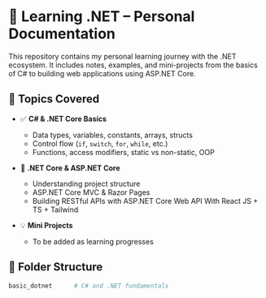 # 📘 Learning .NET – Personal Documentation

This repository contains my personal learning journey with the .NET ecosystem. It includes notes, examples, and mini-projects from the basics of C# to building web applications using ASP.NET Core.

## 🧠 Topics Covered

- ✅ **C# & .NET Core Basics**
  - Data types, variables, constants, arrays, structs
  - Control flow (`if`, `switch`, `for`, `while`, etc.)
  - Functions, access modifiers, static vs non-static, OOP

- 🧱 **.NET Core & ASP.NET Core**
  - Understanding project structure
  - ASP.NET Core MVC & Razor Pages
  - Building RESTful APIs with ASP.NET Core Web API With React JS + TS + Tailwind

- 💡 **Mini Projects**
  - To be added as learning progresses

## 📁 Folder Structure

```bash
basic_dotnet      # C# and .NET fundamentals
